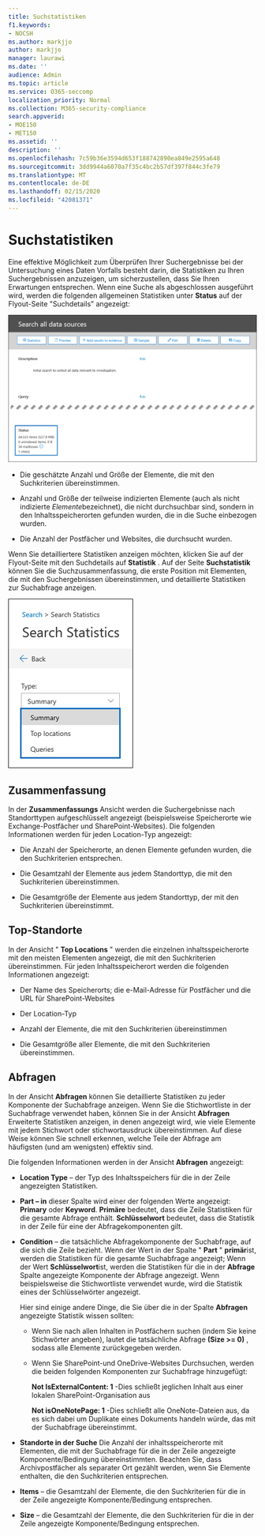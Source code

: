 ```yaml
---
title: Suchstatistiken
f1.keywords:
- NOCSH
ms.author: markjjo
author: markjjo
manager: laurawi
ms.date: ''
audience: Admin
ms.topic: article
ms.service: O365-seccomp
localization_priority: Normal
ms.collection: M365-security-compliance
search.appverid:
- MOE150
- MET150
ms.assetid: ''
description: ''
ms.openlocfilehash: 7c59b36e3594d653f188742890ea849e2595a648
ms.sourcegitcommit: 3dd9944a6070a7f35c4bc2b57df397f844c3fe79
ms.translationtype: MT
ms.contentlocale: de-DE
ms.lasthandoff: 02/15/2020
ms.locfileid: "42081371"
---
```

# <a name="search-statistics"></a>Suchstatistiken

Eine effektive Möglichkeit zum Überprüfen Ihrer Suchergebnisse bei der Untersuchung eines Daten Vorfalls besteht darin, die Statistiken zu Ihren Suchergebnissen anzuzeigen, um sicherzustellen, dass Sie Ihren Erwartungen entsprechen. Wenn eine Suche als abgeschlossen ausgeführt wird, werden die folgenden allgemeinen Statistiken unter **Status** auf der Flyout-Seite "Suchdetails" angezeigt:

![Statisics auf der Such Detail-Flyout-Seite suchen](../media/SearchDetailsFlyout.png)

- Die geschätzte Anzahl und Größe der Elemente, die mit den Suchkriterien übereinstimmen.

- Anzahl und Größe der teilweise indizierten Elemente (auch als nicht indizierte *Elemente*bezeichnet), die nicht durchsuchbar sind, sondern in den Inhaltsspeicherorten gefunden wurden, die in die Suche einbezogen wurden.

- Die Anzahl der Postfächer und Websites, die durchsucht wurden.

Wenn Sie detailliertere Statistiken anzeigen möchten, klicken Sie auf der Flyout-Seite mit den Suchdetails auf **Statistik** . Auf der Seite **Suchstatistik** können Sie die Suchzusammenfassung, die erste Position mit Elementen, die mit den Suchergebnissen übereinstimmen, und detaillierte Statistiken zur Suchabfrage anzeigen.

![Dropdownliste "Suchstatistik"](../media/SearchStatisticsDropDownList.png)

## <a name="summary"></a>Zusammenfassung

In der **Zusammenfassungs** Ansicht werden die Suchergebnisse nach Standorttypen aufgeschlüsselt angezeigt (beispielsweise Speicherorte wie Exchange-Postfächer und SharePoint-Websites). Die folgenden Informationen werden für jeden Location-Typ angezeigt:

- Die Anzahl der Speicherorte, an denen Elemente gefunden wurden, die den Suchkriterien entsprechen.

- Die Gesamtzahl der Elemente aus jedem Standorttyp, die mit den Suchkriterien übereinstimmen.

- Die Gesamtgröße der Elemente aus jedem Standorttyp, der mit den Suchkriterien übereinstimmt.

## <a name="top-locations"></a>Top-Standorte

In der Ansicht " **Top Locations** " werden die einzelnen inhaltsspeicherorte mit den meisten Elementen angezeigt, die mit den Suchkriterien übereinstimmen. Für jeden Inhaltsspeicherort werden die folgenden Informationen angezeigt:

- Der Name des Speicherorts; die e-Mail-Adresse für Postfächer und die URL für SharePoint-Websites

- Der Location-Typ

- Anzahl der Elemente, die mit den Suchkriterien übereinstimmen

- Die Gesamtgröße aller Elemente, die mit den Suchkriterien übereinstimmen.

## <a name="queries"></a>Abfragen

In der Ansicht **Abfragen** können Sie detaillierte Statistiken zu jeder Komponente der Suchabfrage anzeigen. Wenn Sie die Stichwortliste in der Suchabfrage verwendet haben, können Sie in der Ansicht **Abfragen** Erweiterte Statistiken anzeigen, in denen angezeigt wird, wie viele Elemente mit jedem Stichwort oder stichwortausdruck übereinstimmen. Auf diese Weise können Sie schnell erkennen, welche Teile der Abfrage am häufigsten (und am wenigsten) effektiv sind. 

Die folgenden Informationen werden in der Ansicht **Abfragen** angezeigt:

 - **Location Type** – der Typ des Inhaltsspeichers für die in der Zeile angezeigten Statistiken.

- **Part – in** dieser Spalte wird einer der folgenden Werte angezeigt: **Primary** oder **Keyword**. **Primäre** bedeutet, dass die Zeile Statistiken für die gesamte Abfrage enthält. **Schlüsselwort** bedeutet, dass die Statistik in der Zeile für eine der Abfragekomponenten gilt.

- **Condition** – die tatsächliche Abfragekomponente der Suchabfrage, auf die sich die Zeile bezieht. Wenn der Wert in der Spalte " **Part** " **primär**ist, werden die Statistiken für die gesamte Suchabfrage angezeigt; Wenn der Wert **Schlüsselwort**ist, werden die Statistiken für die in der **Abfrage** Spalte angezeigte Komponente der Abfrage angezeigt. Wenn beispielsweise die Stichwortliste verwendet wurde, wird die Statistik eines der Schlüsselwörter angezeigt.

  Hier sind einige andere Dinge, die Sie über die in der Spalte **Abfragen** angezeigte Statistik wissen sollten:
  
  - Wenn Sie nach allen Inhalten in Postfächern suchen (indem Sie keine Stichwörter angeben), lautet die tatsächliche Abfrage **(Size >= 0)** , sodass alle Elemente zurückgegeben werden.
  
  - Wenn Sie SharePoint-und OneDrive-Websites Durchsuchen, werden die beiden folgenden Komponenten zur Suchabfrage hinzugefügt:
    
    **Not IsExternalContent: 1** -Dies schließt jeglichen Inhalt aus einer lokalen SharePoint-Organisation aus
    
    **Not isOneNotePage: 1** -Dies schließt alle OneNote-Dateien aus, da es sich dabei um Duplikate eines Dokuments handeln würde, das mit der Suchabfrage übereinstimmt.

- **Standorte in der Suche** Die Anzahl der inhaltsspeicherorte mit Elementen, die mit der Suchabfrage für die in der Zeile angezeigte Komponente/Bedingung übereinstimmten. Beachten Sie, dass Archivpostfächer als separater Ort gezählt werden, wenn Sie Elemente enthalten, die den Suchkriterien entsprechen.

- **Items** – die Gesamtzahl der Elemente, die den Suchkriterien für die in der Zeile angezeigte Komponente/Bedingung entsprechen.

- **Size** – die Gesamtzahl der Elemente, die den Suchkriterien für die in der Zeile angezeigte Komponente/Bedingung entsprechen.

